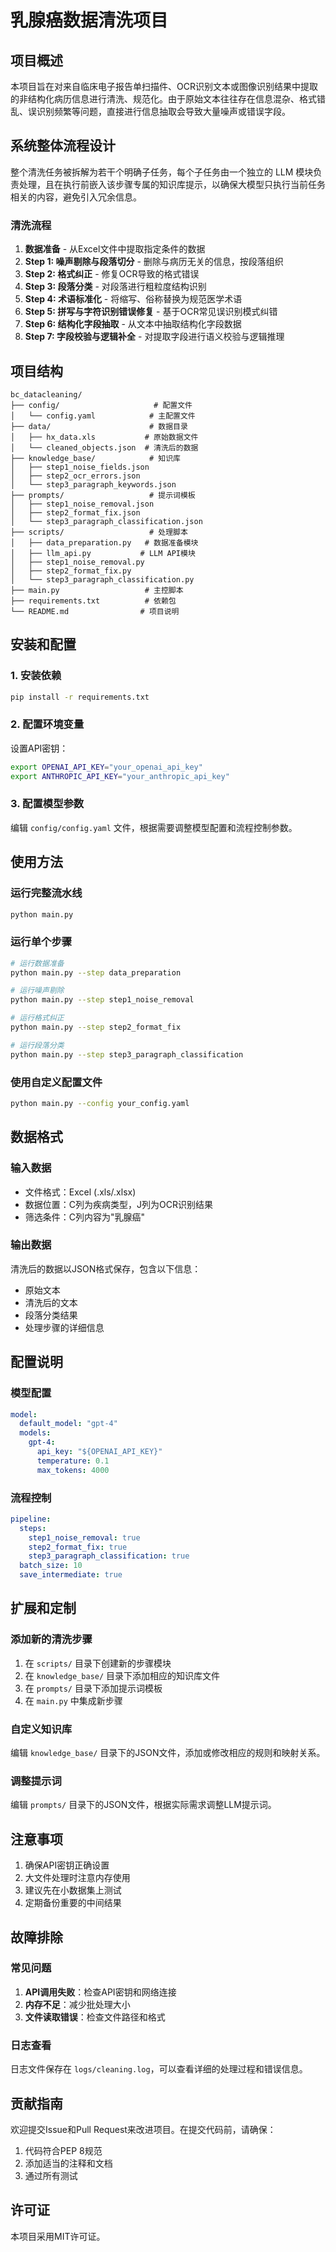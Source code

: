 # 乳腺癌数据清洗项目

## 项目概述

本项目旨在对来自临床电子报告单扫描件、OCR识别文本或图像识别结果中提取的非结构化病历信息进行清洗、规范化。由于原始文本往往存在信息混杂、格式错乱、误识别频繁等问题，直接进行信息抽取会导致大量噪声或错误字段。

## 系统整体流程设计

整个清洗任务被拆解为若干个明确子任务，每个子任务由一个独立的 LLM 模块负责处理，且在执行前嵌入该步骤专属的知识库提示，以确保大模型只执行当前任务相关的内容，避免引入冗余信息。

### 清洗流程

1. **数据准备** - 从Excel文件中提取指定条件的数据
2. **Step 1: 噪声剔除与段落切分** - 删除与病历无关的信息，按段落组织
3. **Step 2: 格式纠正** - 修复OCR导致的格式错误
4. **Step 3: 段落分类** - 对段落进行粗粒度结构识别
5. **Step 4: 术语标准化** - 将缩写、俗称替换为规范医学术语
6. **Step 5: 拼写与字符识别错误修复** - 基于OCR常见误识别模式纠错
7. **Step 6: 结构化字段抽取** - 从文本中抽取结构化字段数据
8. **Step 7: 字段校验与逻辑补全** - 对提取字段进行语义校验与逻辑推理

## 项目结构

```
bc_datacleaning/
├── config/                     # 配置文件
│   └── config.yaml            # 主配置文件
├── data/                      # 数据目录
│   ├── hx_data.xls           # 原始数据文件
│   └── cleaned_objects.json  # 清洗后的数据
├── knowledge_base/            # 知识库
│   ├── step1_noise_fields.json
│   ├── step2_ocr_errors.json
│   └── step3_paragraph_keywords.json
├── prompts/                   # 提示词模板
│   ├── step1_noise_removal.json
│   ├── step2_format_fix.json
│   └── step3_paragraph_classification.json
├── scripts/                   # 处理脚本
│   ├── data_preparation.py   # 数据准备模块
│   ├── llm_api.py           # LLM API模块
│   ├── step1_noise_removal.py
│   ├── step2_format_fix.py
│   └── step3_paragraph_classification.py
├── main.py                   # 主控脚本
├── requirements.txt          # 依赖包
└── README.md                # 项目说明
```

## 安装和配置

### 1. 安装依赖

```bash
pip install -r requirements.txt
```

### 2. 配置环境变量

设置API密钥：

```bash
export OPENAI_API_KEY="your_openai_api_key"
export ANTHROPIC_API_KEY="your_anthropic_api_key"
```

### 3. 配置模型参数

编辑 `config/config.yaml` 文件，根据需要调整模型配置和流程控制参数。

## 使用方法

### 运行完整流水线

```bash
python main.py
```

### 运行单个步骤

```bash
# 运行数据准备
python main.py --step data_preparation

# 运行噪声剔除
python main.py --step step1_noise_removal

# 运行格式纠正
python main.py --step step2_format_fix

# 运行段落分类
python main.py --step step3_paragraph_classification
```

### 使用自定义配置文件

```bash
python main.py --config your_config.yaml
```

## 数据格式

### 输入数据

- 文件格式：Excel (.xls/.xlsx)
- 数据位置：C列为疾病类型，J列为OCR识别结果
- 筛选条件：C列内容为"乳腺癌"

### 输出数据

清洗后的数据以JSON格式保存，包含以下信息：

- 原始文本
- 清洗后的文本
- 段落分类结果
- 处理步骤的详细信息

## 配置说明

### 模型配置

```yaml
model:
  default_model: "gpt-4"
  models:
    gpt-4:
      api_key: "${OPENAI_API_KEY}"
      temperature: 0.1
      max_tokens: 4000
```

### 流程控制

```yaml
pipeline:
  steps:
    step1_noise_removal: true
    step2_format_fix: true
    step3_paragraph_classification: true
  batch_size: 10
  save_intermediate: true
```

## 扩展和定制

### 添加新的清洗步骤

1. 在 `scripts/` 目录下创建新的步骤模块
2. 在 `knowledge_base/` 目录下添加相应的知识库文件
3. 在 `prompts/` 目录下添加提示词模板
4. 在 `main.py` 中集成新步骤

### 自定义知识库

编辑 `knowledge_base/` 目录下的JSON文件，添加或修改相应的规则和映射关系。

### 调整提示词

编辑 `prompts/` 目录下的JSON文件，根据实际需求调整LLM提示词。

## 注意事项

1. 确保API密钥正确设置
2. 大文件处理时注意内存使用
3. 建议先在小数据集上测试
4. 定期备份重要的中间结果

## 故障排除

### 常见问题

1. **API调用失败**：检查API密钥和网络连接
2. **内存不足**：减少批处理大小
3. **文件读取错误**：检查文件路径和格式

### 日志查看

日志文件保存在 `logs/cleaning.log`，可以查看详细的处理过程和错误信息。

## 贡献指南

欢迎提交Issue和Pull Request来改进项目。在提交代码前，请确保：

1. 代码符合PEP 8规范
2. 添加适当的注释和文档
3. 通过所有测试

## 许可证

本项目采用MIT许可证。 